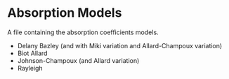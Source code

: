 # Absorption Models
A file containing the absorption coefficients models.
- Delany Bazley (and with Miki variation and Allard-Champoux variation)
- Biot Allard
- Johnson-Champoux (and Allard variation)
- Rayleigh